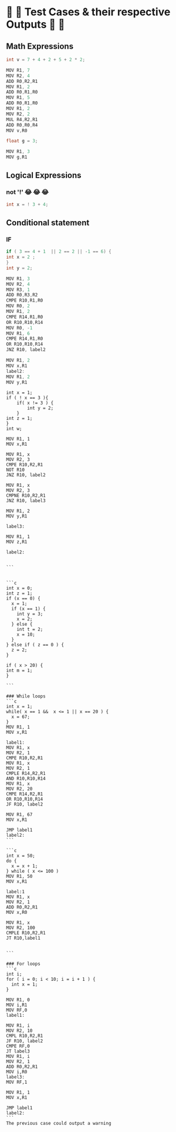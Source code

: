 # :poop: :poop: Test Cases & their respective Outputs :poop: :poop:
## Math Expressions
```c
int v = 7 + 4 + 2 + 5 + 2 * 2;

MOV R1, 7   
MOV R2, 4  
ADD R0,R2,R1  
MOV R1, 2  
ADD R0,R1,R0  
MOV R1, 5  
ADD R0,R1,R0  
MOV R1, 2  
MOV R2, 2  
MUL R4,R2,R1  
ADD R0,R0,R4  
MOV v,R0  
```  
```c
float g = 3;

MOV R1, 3  
MOV g,R1  
```

## Logical Expressions

### not '!' :joy: :joy: :joy:
```c
int x = ! 3 + 4;
```


## Conditional statement
### IF
```c
if ( 3 == 4 + 1  || 2 == 2 || -1 == 6) {
int x = 2 ;
}
int y = 2;

MOV R1, 3
MOV R2, 4
MOV R3, 1
ADD R0,R3,R2
CMPE R10,R1,R0
MOV R0, 2
MOV R1, 2
CMPE R14,R1,R0
OR R10,R10,R14
MOV R0, -1
MOV R1, 6
CMPE R14,R1,R0
OR R10,R10,R14
JNZ R10, label2

MOV R1, 2
MOV x,R1
label2:
MOV R1, 2
MOV y,R1
```
``````
int x = 1;
if ( ! x == 3 ){
	if( x != 3 ) {
		int y = 2;
	}
int z = 1;
}
int w;

MOV R1, 1
MOV x,R1

MOV R1, x
MOV R2, 3
CMPE R10,R2,R1
NOT R10
JNZ R10, label2

MOV R1, x
MOV R2, 3
CMPNE R10,R2,R1
JNZ R10, label3

MOV R1, 2
MOV y,R1

label3:

MOV R1, 1
MOV z,R1

label2:


```


```c
int x = 0;
int z = 1;
if (x == 0) {
  x = 1;
  if (x == 1) {
    int y = 3;
    x = 2;
  } else {
    int t = 2;
    x = 10;
  }
} else if ( z == 0 ) {
  z = 2;
}

if ( x > 20) {
int m = 1;
}

```

### While loops
```c
int x = 1;
while( x == 1 &&  x <= 1 || x == 20 ) {
  x = 67;
}
MOV R1, 1
MOV x,R1

label1:
MOV R1, x
MOV R2, 1
CMPE R10,R2,R1
MOV R1, x
MOV R2, 1
CMPLE R14,R2,R1
AND R10,R10,R14
MOV R1, x
MOV R2, 20
CMPE R14,R2,R1
OR R10,R10,R14
JF R10, label2

MOV R1, 67
MOV x,R1

JMP label1
label2:
```

```c
int x = 50;
do {
  x = x + 1;
} while ( x <= 100 )
MOV R1, 50
MOV x,R1

label:1
MOV R1, x
MOV R2, 1
ADD R0,R2,R1
MOV x,R0

MOV R1, x
MOV R2, 100
CMPLE R10,R2,R1
JT R10,label1


```

### For loops
```c
int i;  
for ( i = 0; i < 10; i = i + 1 ) {
  int x = 1;
}

MOV R1, 0
MOV i,R1
MOV RF,0
label1:

MOV R1, i
MOV R2, 10
CMPL R10,R2,R1
JF R10, label2
CMPE RF,0
JT label3
MOV R1, i
MOV R2, 1
ADD R0,R2,R1
MOV i,R0
label3:
MOV RF,1

MOV R1, 1
MOV x,R1

JMP label1
label2:
```
The previous case could output a warning
